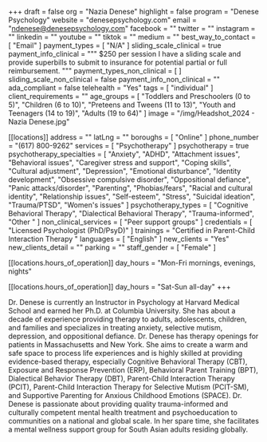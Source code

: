 +++
draft = false
org = "Nazia Denese"
highlight = false
program = "Denese Psychology"
website = "denesepsychology.com"
email = "ndenese@denesepsychology.com"
facebook = ""
twitter = ""
instagram = ""
linkedin = ""
youtube = ""
tiktok = ""
medium = ""
best_way_to_contact = [ "Email" ]
payment_types = [ "N/A" ]
sliding_scale_clinical = true
payment_info_clinical = """
$250 per session
I have a sliding scale and provide superbills to submit to insurance for potential partial or full reimbursement. """
payment_types_non_clinical = [ ]
sliding_scale_non_clinical = false
payment_info_non_clinical = ""
ada_compliant = false
telehealth = "Yes"
tags = [ "individual" ]
client_requirements = ""
age_groups = [
  "Toddlers and Preschoolers (0 to 5)",
  "Children (6 to 10)",
  "Preteens and Tweens (11 to 13)",
  "Youth and Teenagers (14 to 19)",
  "Adults (19 to 64)"
]
image = "/img/Headshot_2024 - Nazia Denese.jpg"

[[locations]]
address = ""
latLng = ""
boroughs = [ "Online" ]
phone_number = "(617) 800-9262"
services = [ "Psychotherapy" ]
psychotherapy = true
psychotherapy_specialties = [
  "Anxiety",
  "ADHD",
  "Attachment issues",
  "Behavioral issues",
  "Caregiver stress and support",
  "Coping skills",
  "Cultural adjustment",
  "Depression",
  "Emotional disturbance",
  "Identity development",
  "Obsessive compulsive disorder",
  "Oppositional defiance",
  "Panic attacks/disorder",
  "Parenting",
  "Phobias/fears",
  "Racial and cultural identity",
  "Relationship issues",
  "Self-esteem",
  "Stress",
  "Suicidal ideation",
  "Trauma/PTSD",
  "Women's issues"
]
psychotherapy_types = [
  "Cognitive Behavioral Therapy",
  "Dialectical Behavioral Therapy",
  "Trauma-informed",
  "Other "
]
non_clinical_services = [ "Peer support groups" ]
credentials = [ "Licensed Psychologist (PhD/PsyD)" ]
trainings = "Certified in Parent-Child Interaction Therapy "
languages = [ "English" ]
new_clients = "Yes"
new_clients_detail = ""
parking = ""
staff_gender = [ "Female" ]

  [[locations.hours_of_operation]]
  day_hours = "Mon-Fri mornings, evenings, nights"

  [[locations.hours_of_operation]]
  day_hours = "Sat-Sun all-day"
+++


Dr. Denese is currently an Instructor in Psychology at Harvard Medical School and earned her Ph.D. at Columbia University. She has about a decade of experience providing therapy to adults, adolescents, children, and families and specializes in treating anxiety, selective mutism, depression, and oppositional defiance. Dr. Denese has therapy openings for patients in Massachusetts and New York. She aims to create a warm and safe space to process life experiences and is highly skilled at providing evidence-based therapy, especially Cognitive Behavioral Therapy (CBT), Exposure and Response Prevention (ERP), Behavioral Parent Training (BPT), Dialectical Behavior Therapy (DBT), Parent-Child Interaction Therapy (PCIT), Parent-Child Interaction Therapy for Selective Mutism (PCIT-SM), and Supportive Parenting for Anxious Childhood Emotions (SPACE). Dr. Denese is passionate about providing quality trauma-informed and culturally competent mental health treatment and psychoeducation to communities on a national and global scale. In her spare time, she facilitates a mental wellness support group for South Asian adults residing globally. 
